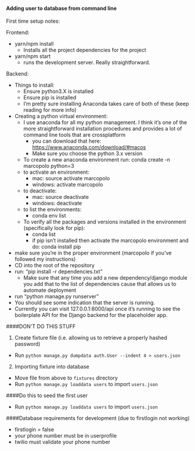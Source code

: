 #### Adding user to database from command line
First time setup notes:

Frontend:
* yarn/npm install
    * Installs all the project dependencies for the project
* yarn/npm start
    * runs the development server. Really straightforward.

Backend:
* Things to install:
    * Ensure python3.X is installed
    * Ensure pip is installed
    * I’m pretty sure installing Anaconda takes care of both of these (keep reading for more info)
* Creating a python virtual environment:
    * I use anaconda for all my python management. I think it’s one of the more straightforward installation procedures and provides a lot of command line tools that are crossplatform
        * you can download that here: https://www.anaconda.com/download/#macos
        * Make sure you choose the python 3.x version
    * To create a new anaconda environment run: conda create -n marcopolo python=3
    * to activate an environment:
        * mac: source activate marcopolo
        * windows: activate marcopolo
    * to deactivate:
        * mac: source deactivate
        * windows: deactivate
    * to list the environments:
        * conda env list
    * To verify all the packages and versions installed in the environment (specifically look for pip):
        * conda list
        * if pip isn’t installed then activate the marcopolo environment and do: conda install pip
* make sure you’re in the proper environment (marcopolo if you’ve followed my instructions)
* CD into the root of the repository
* run: “pip install -r dependencies.txt”
    * Make sure that any time you add a new dependency/django module you add that to the list of dependencies cause that allows us to automate deployment
* run “python manage.py runserver”
* You should see some indication that the server is running.
* Currently you can visit 127.0.0.1:8000/api once it’s running to see the boilerplate API for the Django backend for the placeholder app.


####DON'T DO THIS STUFF
1. Create fixture file (i.e. allowing us to retrieve a properly hashed password)
- Run `python manage.py dumpdata auth.User --indent 4 > users.json`
2. Importing fixture into database
- Move file from above to `fixtures` directory
- Run `python manage.py loaddata users` to import `users.json`

####Do this to seed the first user
- Run `python manage.py loaddata users` to import `users.json`

####Database requirements for development (due to firstlogin not working)
- firstlogin = false
- your phone number must be in userprofile
- twilio must validate your phone number